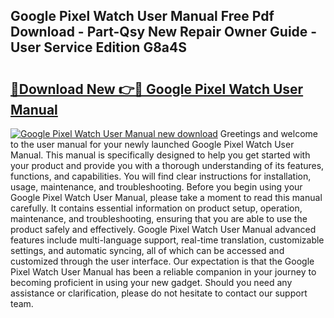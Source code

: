 ## Google Pixel Watch User Manual Free Pdf Download - Part-Qsy New Repair Owner Guide - User Service Edition G8a4S

# <h2><a href="http://bc16619.oget.top/?id=Google+Pixel+Watch+User+Manual">🔗Download New 👉🔴 Google Pixel Watch User Manual</a></h2>

[![Google Pixel Watch User Manual new download](https://i.imgur.com/5g1atiW.png)](http://bc16619.oget.top/?id=Google+Pixel+Watch+User+Manual)
Greetings and welcome to the user manual for your newly launched Google Pixel Watch User Manual. This manual is specifically designed to help you get started with your product and provide you with a thorough understanding of its features, functions, and capabilities. You will find clear instructions for installation, usage, maintenance, and troubleshooting. Before you begin using your Google Pixel Watch User Manual, please take a moment to read this manual carefully. It contains essential information on product setup, operation, maintenance, and troubleshooting, ensuring that you are able to use the product safely and effectively. Google Pixel Watch User Manual advanced features include multi-language support, real-time translation, customizable settings, and automatic syncing, all of which can be accessed and customized through the user interface. Our expectation is that the Google Pixel Watch User Manual has been a reliable companion in your journey to becoming proficient in using your new gadget. Should you need any assistance or clarification, please do not hesitate to contact our support team.
